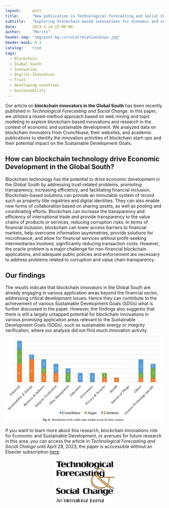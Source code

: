 ```yaml
---
layout:     post
title:      "New publication in Technological Forecasting and Social Change" 
subtitle:   "Exploring blockchain-based innovations for economic and sustainable development in the global south: A mixed-method approach based on web mining and topic modeling"
date:       2023-3-14 22:00:00
author:     "Moritz"
header-img: "img/post-bg-circularrelationships.jpg"
header-mask: 0.3
catalog:    true
tags:
  - Blockchain
  - Global South
  - Innovation
  - Digital-Innovation
  - Trust
  - Developing-countries
  - Sustainability
---
```


Our article on **blockchain innovators in the Global South** has been recently published in *Technological Forecasting and Social Change*.
In this paper, we utilized a mixed-method approach based on web mining and topic modeling to explore blockchain-based innovations and research in the context of economic and sustainable development. We analyzed data on blockchain innovators from Crunchbase, their websites, and academic publications to identify the innovation activities of blockchain start-ups and their potential impact on the Sustainable Development Goals.

## How can blockchain technology drive Economic Development in the Global South?
Blockchain technology has the potential to drive economic development in the Global South by addressing trust-related problems, promoting transparency, increasing efficiency, and facilitating financial inclusion. Blockchain-based solutions can provide an immutable system of record such as property title registries and digital identities. They can also enable new forms of collaboration based on sharing assets, as well as pooling and coordinating efforts. Blockchain can increase the transparency and efficiency of international trade and provide transparency to the value chains of products or services, reducing corruption risks. In terms of financial inclusion, blockchain can lower access barriers to financial markets, help overcome information asymmetries, provide solutions for microfinance, and allow for financial services without profit-seeking intermediaries involved, significantly reducing transaction costs. However, the oracle problem is a major challenge for non-financial blockchain applications, and adequate public policies and enforcement are necessary to address problems related to corruption and value chain transparency.

## Our findings
The results indicate that blockchain innovators in the Global South are already engaging in various application areas beyond the financial sector, addressing critical development issues. Hence they can contribute to the achievement of various Sustainable Development Goals (SDGs) what is further discussed in the paper. However, the findings also suggests that there is still a largely untapped potential for blockchain innovations in various promising application areas relevant to the Sustainable Development Goals (SDGs), such as sustainable energy or integrity verification, where our analysis did not find much innovation activity.
<img src="/img/in-post/CategoriesGlobalSouth.jpg" alt="Categories" width="1000"/>


If you want to learn more about this research, blockchain innovations role for Economic and Sustainable Development, or avenues for future research in this area, you can access the article in *Technological Forecasting and Social Change* until April 28, 2023, the paper is acccessible without an Elsevier subscription <a href="https://authors.elsevier.com/a/1gjNF98SGwh7W">here</a>.
   <html>
<body>
  <div style="text-align: center;">
   <center>
      <a href="https://www.sciencedirect.com/science/article/pii/S0040162523001312"><img src="/img/in-post/TechnologicalForecasting.jpg" alt="Journal Cover" width="190"></a>
   </center>

